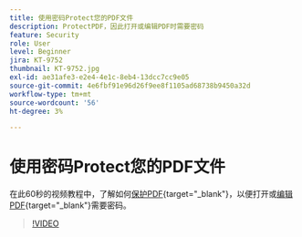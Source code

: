 ```yaml
---
title: 使用密码Protect您的PDF文件
description: ProtectPDF，因此打开或编辑PDF时需要密码
feature: Security
role: User
level: Beginner
jira: KT-9752
thumbnail: KT-9752.jpg
exl-id: ae31afe3-e2e4-4e1c-8eb4-13dcc7cc9e05
source-git-commit: 4e6fbf91e96d26f9ee8f1105ad68738b9450a32d
workflow-type: tm+mt
source-wordcount: '56'
ht-degree: 3%

---
```


# 使用密码Protect您的PDF文件

在此60秒的视频教程中，了解如何[保护PDF](https://www.adobe.com/acrobat/online/password-protect-pdf.html){target="_blank"}，以便打开或[编辑PDF](https://www.adobe.com/acrobat/online/pdf-editor.html){target="_blank"}需要密码。

>[!VIDEO](https://video.tv.adobe.com/v/347108?quality=12&learn=on&hidetitle=true&captions=chi_hans)

